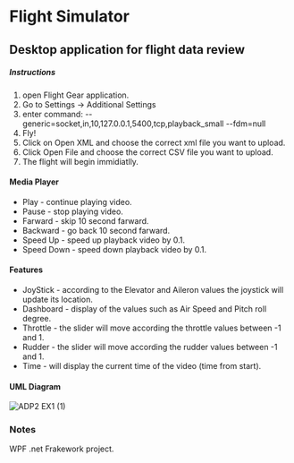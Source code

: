 # Flight Simulator
## Desktop application for flight data review


##### Instructions
1. open Flight Gear application.
2. Go to Settings -> Additional Settings
3. enter command: 
--generic=socket,in,10,127.0.0.1,5400,tcp,playback_small
--fdm=null
4. Fly!
5. Click on Open XML and choose the correct xml file you want to upload.
6. Click Open File and choose the correct CSV file you want to upload.
7. The flight will begin immidiatlly.

#### Media Player
* Play - continue playing video.
* Pause - stop playing video.
* Farward - skip 10 second farward.
* Backward - go back 10 second farward.
* Speed Up - speed up playback video by 0.1.
* Speed Down - speed down playback video by 0.1.

#### Features
- JoyStick - according to the Elevator and Aileron values the joystick will update its location.
- Dashboard - display of the values such as Air Speed and Pitch roll degree.
- Throttle - the slider will move according the throttle values between -1 and 1.
- Rudder - the slider will move according the rudder values between -1 and 1.
- Time - will display the current time of the video (time from start).

#### UML Diagram
![ADP2 EX1 (1)](https://user-images.githubusercontent.com/58383829/114744372-4aa4e180-9d56-11eb-852f-245b69edcbb9.png)

### Notes
WPF .net Frakework project.

